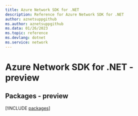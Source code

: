 ```yaml
---
title: Azure Network SDK for .NET
description: Reference for Azure Network SDK for .NET
author: aznetsuppgithub
ms.author: aznetsuppgithub
ms.data: 01/26/2023
ms.topic: reference
ms.devlang: dotnet
ms.service: network
---
```

# Azure Network SDK for .NET - preview
## Packages - preview
[!INCLUDE [packages](network-index.md)]
